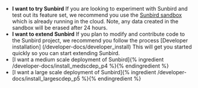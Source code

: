 *  **I want to try Sunbird**
	If you are looking to experiment with Sunbird and test out its feature set, we recommend you use the [Sunbird sandbox](https://staging.open-sunbird.org/) which is already running in the cloud. Note, any data created in the sandbox will be erased after 24 hours.
*  **I want to extend Sunbird**
	If you plan to modify and contribute code to the Sunbird project, we recommend you follow the process [Developer installation]
	(/developer-docs/developer_install)
	This will get you started quickly so you can start extending Sunbird.
* [I want a medium scale deployment of Sunbird]{% ingredient /developer-docs/install_medscdep_p4 %}{% endingredient %}
* [I want a large scale deployment of Sunbird]{% ingredient /developer-docs/install_largescdep_p5 %}{% endingredient %}

